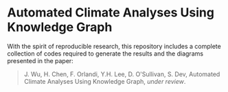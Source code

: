 # Automated Climate Analyses Using Knowledge Graph
With the spirit of reproducible research, this repository includes a complete collection of codes required to generate the results and the diagrams presented in the paper:

> J. Wu, H. Chen, F. Orlandi, Y.H. Lee, D. O'Sullivan, S. Dev, Automated Climate Analyses Using Knowledge Graph, *under review*.
